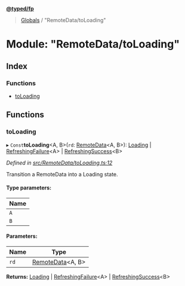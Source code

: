 **[@typed/fp](../README.md)**

> [Globals](../globals.md) / "RemoteData/toLoading"

# Module: "RemoteData/toLoading"

## Index

### Functions

* [toLoading](_remotedata_toloading_.md#toloading)

## Functions

### toLoading

▸ `Const`**toLoading**\<A, B>(`rd`: [RemoteData](_remotedata_remotedata_.md#remotedata)\<A, B>): [Loading](../enums/_remotedata_enums_.remotedatastatus.md#loading) \| [RefreshingFailure](_remotedata_refreshingfailure_.refreshingfailure.md)\<A> \| [RefreshingSuccess](_remotedata_refreshingsuccess_.refreshingsuccess.md)\<B>

*Defined in [src/RemoteData/toLoading.ts:12](https://github.com/TylorS/typed-fp/blob/8639976/src/RemoteData/toLoading.ts#L12)*

Transition a RemoteData into a Loading state.

#### Type parameters:

Name |
------ |
`A` |
`B` |

#### Parameters:

Name | Type |
------ | ------ |
`rd` | [RemoteData](_remotedata_remotedata_.md#remotedata)\<A, B> |

**Returns:** [Loading](../enums/_remotedata_enums_.remotedatastatus.md#loading) \| [RefreshingFailure](_remotedata_refreshingfailure_.refreshingfailure.md)\<A> \| [RefreshingSuccess](_remotedata_refreshingsuccess_.refreshingsuccess.md)\<B>
